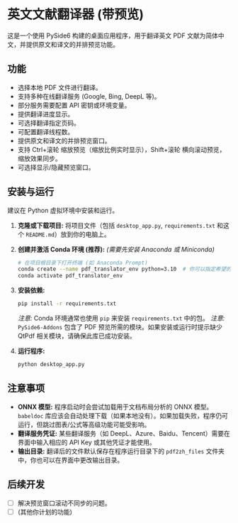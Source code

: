 # 英文文献翻译器 (带预览)

这是一个使用 PySide6 构建的桌面应用程序，用于翻译英文 PDF 文献为简体中文，并提供原文和译文的并排预览功能。

## 功能

*   选择本地 PDF 文件进行翻译。
*   支持多种在线翻译服务 (Google, Bing, DeepL 等)。
*   部分服务需要配置 API 密钥或环境变量。
*   提供翻译进度显示。
*   可选择翻译指定页码。
*   可配置翻译线程数。
*   提供原文和译文的并排预览窗口。
*   支持 Ctrl+滚轮 缩放预览（缩放比例实时显示），Shift+滚轮 横向滚动预览，缩放效果同步。
*   可选择显示/隐藏预览窗口。

## 安装与运行

建议在 Python 虚拟环境中安装和运行。

1.  **克隆或下载项目:**
    将项目文件（包括 `desktop_app.py`, `requirements.txt` 和这个 `README.md`）放到你的电脑上。

2.  **创建并激活 Conda 环境 (推荐):**
    *(需要先安装 Anaconda 或 Miniconda)*
    ```bash
    # 在项目根目录下打开终端 (如 Anaconda Prompt)
    conda create --name pdf_translator_env python=3.10  # 你可以指定希望的 Python 版本
    conda activate pdf_translator_env
    ```

3.  **安装依赖:**
    ```bash
    pip install -r requirements.txt
    ```
    *注意:* Conda 环境通常也使用 `pip` 来安装 `requirements.txt` 中的包。
    *注意:* `PySide6-Addons` 包含了 PDF 预览所需的模块。如果安装或运行时提示缺少 QtPdf 相关模块，请确保此库已成功安装。

4.  **运行程序:**
    ```bash
    python desktop_app.py
    ```

## 注意事项

*   **ONNX 模型:** 程序启动时会尝试加载用于文档布局分析的 ONNX 模型。`babeldoc` 库应该会自动处理下载（如果本地没有）。如果加载失败，程序仍可运行，但跳过图表/公式等高级功能可能受影响。
*   **翻译服务凭证:** 某些翻译服务（如 DeepL、Azure、Baidu、Tencent）需要在界面中输入相应的 API Key 或其他凭证才能使用。
*   **输出目录:** 翻译后的文件默认保存在程序运行目录下的 `pdf2zh_files` 文件夹中，你也可以在界面中更改输出目录。

## 后续开发

*   [ ] 解决预览窗口滚动不同步的问题。
*   [ ] (其他你计划的功能) 